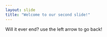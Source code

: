 ```yaml
---
layout: slide
title: "Welcome to our second slide!"
---
```

Will it ever end?
use the left arrow to go back!
